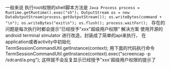 一般来说 执行root权限的shell脚本方法是
``Java
Process process = Runtime.getRuntime().exec("sh");
OutputStream os = new DataOutputStream(process.getOutputStream());
os.writeBytes(command + "\n");
os.writeBytes("exit\n");
os.flush();
process.waitFor();
``
存在的问题是每次执行时都会提示“已经授予"xxx"超级用户权限"
解决方案
使用开源的android terminal simulator 进行改造，封装成了简单的api来执行，
在application或者activity中初始化
TermSessionCommandUtil.getInstance(context);
用下面的代码执行命令
TermSessionCommandUtil.getInstance(context).exec("screencap -p /sdcard/a.png");
这样就不会反复显示已经授予"xxx'超级用户权限的提示了
